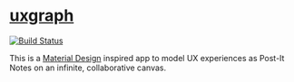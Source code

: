 # [uxgraph](https://uxgraph.io)
[![Build Status](https://travis-ci.org/tessa3/uxgraph.svg?branch=master)](https://travis-ci.org/tessa3/uxgraph)

This is a [Material Design](https://material.google.com/) inspired app to model UX 
experiences as Post-It Notes on an infinite, collaborative canvas.
